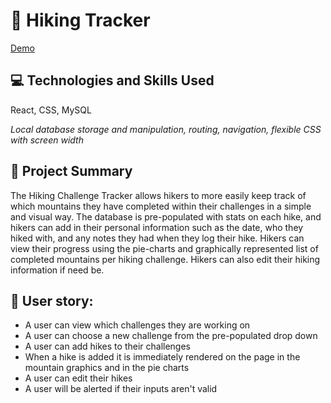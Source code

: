 # 🥾 Hiking Tracker

[Demo](https://youtu.be/TUFJXX7V0jo)

## 💻 Technologies and Skills Used
React, CSS, MySQL

<i>Local database storage and manipulation, routing, navigation, flexible CSS with screen width</i>

## 📝 Project Summary
The Hiking Challenge Tracker allows hikers to more easily keep track of which mountains they have completed within their challenges in a simple and visual way. The database is pre-populated with stats on each hike, and hikers can add in their personal information such as the date, who they hiked with, and any notes they had when they log their hike. Hikers can view their progress using the pie-charts and graphically represented list of completed mountains per hiking challenge. Hikers can also edit their hiking information if need be.

## 🧑 User story:
* A user can view which challenges they are working on
* A user can choose a new challenge from the pre-populated drop down
* A user can add hikes to their challenges
* When a hike is added it is immediately rendered on the page in the mountain graphics and in the pie charts
* A user can edit their hikes
* A user will be alerted if their inputs aren't valid

<!-- 
![My Image](/src/images/submit-form.png)

Once you submit the new mountain, you will then see the corresponding pie chart update and give a visual representation of how many mountains you have completed, and also how many mountains are remaining to complete the challenge. From there you have the ability to click into each challenge - which will be indicated by a highlighted title - and it will diplay all completed mountains for that challenge below. 

![My Image](src/images/pie-chart.png)

From here you are able to click on any of these mountains, and it will bring you to a new page where the selected moutain info - as well as your form information from the hike will be displayed and also editable. This way if you would like to update notes, or correct an error you made on the submission you can do it right from this page. 

![My Image](src/images/hike-details.png)

Once done viewing, you can press back - or if you made any edits to the form - then hit the "Submit Edits" button and you will get an alert in the window once the moutain is updated. when you click "OK" on the alert you will then be redirected back to the home page where you can begin to create new submissions or review other challenges.

![My Image](src/images/edit-confimation.png)

this app is built by <b>Allie Soldau</b> and <b>Kevin Dutzy</b> using react, we created our own database with all the mountains and information. we also did all the CSS which are in box index.css and app.css. We are very satisfied with how this turned out and plan to add updates and refine it over the coming months to turn it into a fully functional app with a login, ways to add new challenges, and other features that everyone can use and enjoy.
-->

